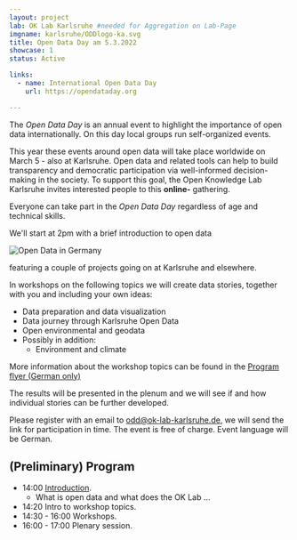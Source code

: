 ```yaml
---
layout: project
lab: OK Lab Karlsruhe #needed for Aggregation on Lab-Page
imgname: karlsruhe/ODDlogo-ka.svg
title: Open Data Day am 5.3.2022
showcase: 1
status: Active

links:
  - name: International Open Data Day
    url: https://opendataday.org

---
```


The *Open Data Day* is an annual event to highlight the importance of open data internationally. On this day local groups run self-organized events. 

This year these events around open data will take place worldwide on March 5 - also at Karlsruhe.
Open data and related tools can help to build transparency and democratic participation via well-informed decision-making in the society. To support this goal, the Open Knowledge Lab Karlsruhe invites interested people to this **online-** gathering.


Everyone can take part in the *Open Data Day* regardless of age and technical skills.


We'll start at 2pm with a brief introduction to open data

![Open Data in Germany](/data/2022/opendata-d.jpg)

featuring a couple of projects going on at Karlsruhe and elsewhere.

In workshops on the following topics we will create data stories, together with you and including your own ideas:
 
 * Data preparation and data visualization
 * Data journey through Karlsruhe Open Data
 * Open environmental and geodata
 * Possibly in addition:
    * Environment and climate 

More information about the workshop topics can be found in the [Program flyer (German only)](/data/2022/oddWorkshops.pdf)

The results will be presented in the plenum and we will see if and how individual stories can be further developed.

Please register with an email to [odd@ok-lab-karlsruhe.de](mailto:odd@ok-lab-karlsruhe.de), we will send the link for participation in time. The event is free of charge. Event language will be German.

## (Preliminary) Program
 * 14:00 [Introduction](/data/2022/oddIntro.pdf).
   * What is open data and what does the OK Lab ...
 * 14:20 Intro to workshop topics.
 * 14:30 - 16:00 Workshops.
 * 16:00 - 17:00 Plenary session.


